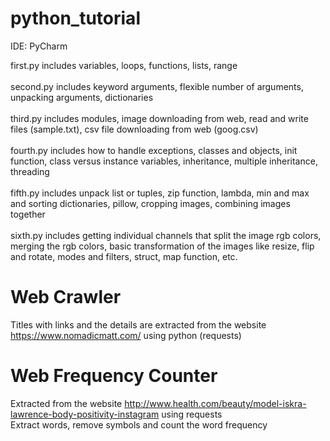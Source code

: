 # python_tutorial

IDE: PyCharm

first.py includes variables, loops, functions, lists, range <br><br>
second.py includes keyword arguments, flexible number of arguments, unpacking arguments, dictionaries <br><br>
third.py includes modules, image downloading from web, read and write files (sample.txt), csv file downloading from web (goog.csv)<br><br>
fourth.py includes how to handle exceptions, classes and objects, init function, class versus instance variables, inheritance, multiple inheritance, threading<br><br>
fifth.py includes unpack list or tuples, zip function, lambda, min and max and sorting dictionaries, pillow, cropping images, combining images together<br><br>
sixth.py includes getting individual channels that split the image rgb colors, merging the rgb colors, basic transformation of the images like resize, flip and rotate, modes and filters, struct, map function, etc.

# Web Crawler
Titles with links and the details are extracted from the website https://www.nomadicmatt.com/ using python (requests)

# Web Frequency Counter
Extracted from the website http://www.health.com/beauty/model-iskra-lawrence-body-positivity-instagram using requests <br>
Extract words, remove symbols and count the word frequency

